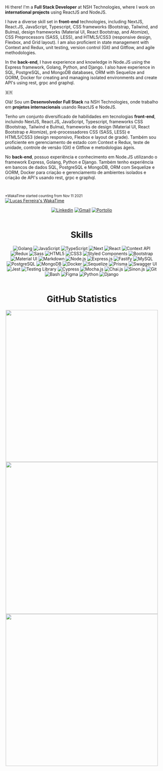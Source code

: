 <p>Hi there! I'm a <strong>Full Stack Developer</strong> at NSH Technologies, where I work on <strong>international projects</strong> using ReactJS and NodeJS.</p>

<p>I have a diverse skill set in <strong>front-end</strong> technologies, including NextJS, React.JS, JavaScript, Typescript, CSS frameworks (Bootstrap, Tailwind, and Bulma), design frameworks (Material UI, React Bootstrap, and Atomize), CSS Preprocessors (SASS, LESS), and HTML5/CSS3 (responsive design, Flexbox, and Grid layout). I am also proficient in state management with Context and Redux, unit testing, version control (Git) and Gitflow, and agile methodologies.</p>

<p>In the <strong>back-end</strong>, I have experience and knowledge in Node.JS using the Express framework, Golang, Python, and Django. I also have experience in SQL, PostgreSQL, and MongoDB databases, ORM with Sequelize and GORM, Docker for creating and managing isolated environments and create API's using rest, grpc and graphql.</p>

:brazil:
<p>Olá! Sou um <strong>Desenvolvedor Full Stack</strong> na NSH Technologies, onde trabalho em <strong>projetos internacionais</strong> usando ReactJS e NodeJS.</p>

<p>Tenho um conjunto diversificado de habilidades em tecnologias <strong>front-end</strong>, incluindo NextJS, React.JS, JavaScript, Typescript, frameworks CSS (Bootstrap, Tailwind e Bulma), frameworks de design (Material UI, React Bootstrap e Atomize), pré-processadores CSS (SASS, LESS) e HTML5/CSS3 (design responsivo, Flexbox e layout de grade). Também sou proficiente em gerenciamento de estado com Context e Redux, teste de unidade, controle de versão (Git) e Gitflow e metodologias ágeis.</p>

<p>No <strong>back-end</strong>, possuo experiência e conhecimento em Node.JS utilizando o framework Express, Golang, Python e Django. Também tenho experiência em bancos de dados SQL, PostgreSQL e MongoDB, ORM com Sequelize e GORM, Docker para criação e gerenciamento de ambientes isolados e criação de API's usando rest, grpc e graphql.</p>
<br>

<sup>*WakaTime started counting from Nov 11 2021</sup>
<br>
  <a href="https://wakatime.com/@aee21ad7-c3b0-4275-bbf9-9a934c5de781">
    <img src="https://wakatime.com/badge/user/aee21ad7-c3b0-4275-bbf9-9a934c5de781.svg" alt="Lucas Ferreira's WakaTime">
  </a>
<div align="center">
  <a href="https://www.linkedin.com/in/lucasfpnt" target="_blank" rel="external"><img src="https://img.shields.io/badge/LinkedIn-0077B5?style=for-the-badge&logo=linkedin&logoColor=white" alt="Linkedin"></a>
  <a href="mailto:lucasfpnt@gmail.com" target="_blank"><img src="https://img.shields.io/badge/Gmail-D14836?style=for-the-badge&logo=gmail&logoColor=white" alt="Gmail"></a>
  <a href="http://lucasferreira.me/Portfolio/" target="_blank"><img src="https://img.shields.io/badge/Portfolio-%23000000.svg?style=for-the-badge&logo=firefox&logoColor=#FF7139" alt="Portolio"></a> 
</div>
<br>

<h1 align="center">Skills</h1>

<div align="center">
  <img
    src="https://img.shields.io/badge/GOLANG-0000FF?style=for-the-badge&logo=go&logoColor=white"
    alt="Golang"
  />
  <img
    src="https://img.shields.io/badge/JavaScript-F7DF1E?style=for-the-badge&logo=javascript&logoColor=black"
    alt="JavaScript"
  />
  <img
    src="https://img.shields.io/badge/TypeScript-007ACC?style=for-the-badge&logo=typescript&logoColor=white"
    alt="TypeScript"
  />
  <img
    src="https://img.shields.io/badge/Next-black?style=for-the-badge&logo=next.js&logoColor=white"
    alt="Next"
  />
  <img
    src="https://img.shields.io/badge/React-20232A?style=for-the-badge&logo=react&logoColor=61DAFB"
    alt="React"
  />
  <img
    src="https://img.shields.io/badge/React_Router-CA4245?style=for-the-badge&logo=react-router&logoColor=white"
    alt="Context API"
  />
  <img
    src="https://img.shields.io/badge/Redux-593D88?style=for-the-badge&logo=redux&logoColor=white"
    alt="Redux"
  />
  <img
    src="https://img.shields.io/badge/Sass-CC6699?style=for-the-badge&logo=sass&logoColor=white"
    alt="Sass"
  />
  <img
    src="https://img.shields.io/badge/HTML5-E34F26?style=for-the-badge&logo=html5&logoColor=white"
    alt="HTML5"
  />
  <img
    src="https://img.shields.io/badge/CSS3-1572B6?style=for-the-badge&logo=css3&logoColor=white"
    alt="CSS3"
  />
  <img
    src="https://img.shields.io/badge/styled--components-DB7093?style=for-the-badge&logo=styled-components&logoColor=white"
    alt="Styled Components"
  />
  <img
    src="https://img.shields.io/badge/Bootstrap-563D7C?style=for-the-badge&logo=bootstrap&logoColor=white"
    alt="Bootstrap"
  />
  <img
    src="https://img.shields.io/badge/Material--UI-0081CB?style=for-the-badge&logo=material-ui&logoColor=white"
    alt="Material UI"
  />
  <img
    src="https://img.shields.io/badge/Markdown-000000?style=for-the-badge&logo=markdown&logoColor=white"
    alt="Markdown"
  />
  <img
    src="https://img.shields.io/badge/Node.js-43853D?style=for-the-badge&logo=node.js&logoColor=white"
    alt="Node.js"
  />
  <img
    src="https://img.shields.io/badge/Express.js-404D59?style=for-the-badge"
    alt="Express.js"
  />
  <img
    src="https://img.shields.io/badge/fastify-FFFF00?style=for-the-badge&logo=fastify&logoColor=white"
    alt="Fastify"
  />
  <img
    src="https://img.shields.io/badge/MySQL-00000F?style=for-the-badge&logo=mysql&logoColor=white"
    alt="MySQL"
  />
  <img
    src="https://img.shields.io/badge/PostgreSQL-316192?style=for-the-badge&logo=postgresql&logoColor=white"
    alt="PostgreSQL"
  />
  <img
    src="https://img.shields.io/badge/MongoDB-4EA94B?style=for-the-badge&logo=mongodb&logoColor=white"
    alt="MongoDB"
  />
  <img
    src="https://img.shields.io/badge/docker-%230db7ed.svg?style=for-the-badge&logo=docker&logoColor=white"
    alt="Docker"
  />
  <img
    src="https://img.shields.io/badge/sequelize-323330?style=for-the-badge&logo=sequelize&logoColor=blue"
    alt="Sequelize"
  />
  <img
    src="https://img.shields.io/badge/Prisma-323330?style=for-the-badge&logo=prisma&logoColor=blue"
    alt="Prisma"
  />
  <img
    src="https://img.shields.io/badge/-Swagger-%23Clojure?style=for-the-badge&logo=swagger&logoColor=white"
    alt="Swagger UI"
  />
  <img
    src="https://img.shields.io/badge/Jest-323330?style=for-the-badge&logo=Jest&logoColor=white"
    alt="Jest"
  />
  <img
    src="https://img.shields.io/badge/testing%20library-323330?style=for-the-badge&logo=testing-library&logoColor=red"
    alt="Testing Library"
  />
  <img
    src="https://img.shields.io/badge/-cypress-%23E5E5E5?style=for-the-badge&logo=cypress&logoColor=058a5e"
    alt="Cypress"
  />
  <img
    src="https://img.shields.io/badge/mocha.js-323330?style=for-the-badge&logo=mocha&logoColor=Brown"
    alt="Mocha.js"
  />
  <img
    src="https://img.shields.io/badge/chai.js-323330?style=for-the-badge&logo=chai&logoColor=red"
    alt="Chai.js"
  />
  <img
    src="https://img.shields.io/badge/sinon.js-323330?style=for-the-badge&logo=sinon"
    alt="Sinon.js"
  />
    <img
    src="https://img.shields.io/badge/GIT-000000?style=for-the-badge&logo=git&logoColor=whitee"
    alt="Git"
  />
  <img
    src="https://img.shields.io/badge/GNU%20Bash-4EAA25?style=for-the-badge&logo=GNU%20Bash&logoColor=white"
    alt="Bash"
  />
  <img
    src="https://img.shields.io/badge/Figma-F24E1E?style=for-the-badge&logo=figma&logoColor=white"
    alt="Figma"
  />
  <img
    src="https://img.shields.io/badge/Python-3776AB?style=for-the-badge&logo=python&logoColor=white"
    alt="Python"
  />
  <img
    src="https://img.shields.io/badge/Python-3776AB?style=for-the-badge&logo=django&logoColor=white"
    alt="Django"
  />
</div>

<br>

<h1 align="center">GitHub Statistics</h1>

<div align="center">
  <a href="https://github.com/anuraghazra/github-readme-stats">
    <img align="center" width="500px" src="https://github-readme-stats.vercel.app/api?username=lucasf5&count_private=true&show_icons=true&theme=dracula" />
  </a>
  <a href="https://github.com/anuraghazra/github-readme-stats">
    <img align="center" width="500px" src="https://github-readme-stats.vercel.app/api/top-langs/?username=lucasf5&layout=compact&theme=dracula&langs_count=10&hide=shell,less,dockerfile,jinja" />
  </a>
  <a href="https://git.io/streak-stats">
    <img align="center" width="500px" src="http://github-readme-streak-stats.herokuapp.com?user=lucasf5&theme=dark&date_format=M%20j%5B%2C%20Y%5D" />
  </a>
  <br>
</div>
